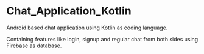 # Chat_Application_Kotlin

Android based chat application using Kotlin as coding language.

Containing features like login, signup and regular chat from both sides using Firebase as database.
